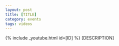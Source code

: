 ```yaml
---
layout: post
title: [TITLE]
category: events
tags: videos
---
```


{% include _youtube.html id=[ID] %}
[DESCRIPTION]
